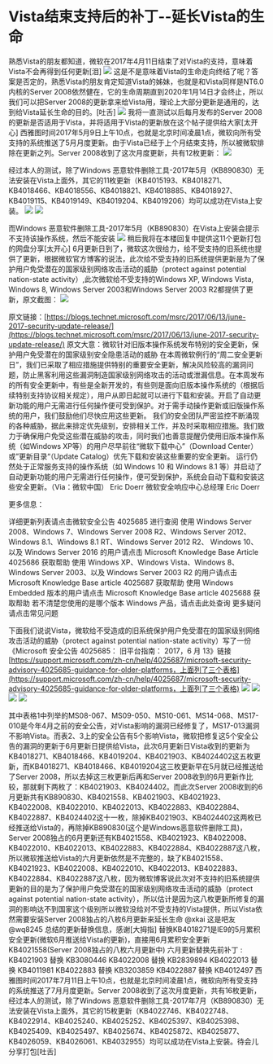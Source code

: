 # Vista结束支持后的补丁--延长Vista的生命

熟悉Vista的朋友都知道，微软在2017年4月11日结束了对Vista的支持，意味着Vista不会再得到任何更新\[泪\] ![](https://wvbarchive.s3-ap-northeast-1.amazonaws.com/5109818522/43cf3cb4c9ea15cef5d83015bc003af33b87b2ea.jpg) 这是不是意味着Vista的生命走向终结了呢？答案是否定的，熟悉Vista的朋友肯定知道Vista的姊妹，也就是和Vista同样是NT6.0内核的Server 2008依然健在，它的生命周期直到2020年1月14日才会终止，所以我们可以把Server 2008的更新拿来给Vista用，理论上大部分更新是通用的，达到给Vista延长生命的目的。\[吐舌\] ![](https://wvbarchive.s3-ap-northeast-1.amazonaws.com/5109818522/2dd6284b20a44623ae29747e9222720e0ef3d7c5.jpg) 我将一直测试以后每月发布的Server 2008的更新是否适用于Vista，并将适用于Vista的更新放在这个帖子提供给大家\[太开心\] 西雅图时间2017年5月9日上午10点，也就是北京时间凌晨1点，微软向所有受支持的系统推送了5月月度更新。由于Vista已经于上个月结束支持，所以被微软排除在更新之列。Server 2008收到了这次月度更新，共有12枚更新： ![](https://wvbarchive.s3-ap-northeast-1.amazonaws.com/5109818522/8861b642ad4bd1132170692e50afa40f4afb0566.jpg)

经过本人的测试，除了Windows 恶意软件删除工具-2017年5月（KB890830）无法安装在Vista上面外，其它的11枚更新（KB4015193、KB4018271、KB4018466、KB4018556、KB4018821、KB4018885、KB4018927、KB4019115、KB4019149、KB4019204、KB4019206）均可以成功在Vista上安装。 ![](https://wvbarchive.s3-ap-northeast-1.amazonaws.com/5109818522/dedb600928381f3096a453b5a3014c086f06f067.jpg) ![](https://wvbarchive.s3-ap-northeast-1.amazonaws.com/5109818522/66633eef3d6d55fb287ba83a67224f4a21a4dd67.jpg)

而Windows 恶意软件删除工具-2017年5月（KB890830）在Vista上安装会提示不支持该操作系统，然后不能安装 ![](https://wvbarchive.s3-ap-northeast-1.amazonaws.com/5109818522/20ad422cd42a28348c05e81751b5c9ea14cebf05.jpg) 稍后我将在本楼回复中提供这11个更新打包的网盘分享\[太开心\] 6月更新日到了，微软这次很给力，给不受支持的旧系统也提供了更新，根据微软官方博客的说法，此次给不受支持的旧系统提供更新是为了保护用户免受潜在的国家级别网络攻击活动的威胁（protect against potential nation-state activity）,此次微软给不受支持的Windows XP, Windows Vista, Windows 8, Windows Server 2003和Windows Server 2003 R2都提供了更新，原文截图： ![](https://wvbarchive.s3-ap-northeast-1.amazonaws.com/5109818522/06d76ef6905298227dbe7383ddca7bcb0846d4d2.jpg)

原文链接：[https://blogs.technet.microsoft.com/msrc/2017/06/13/june-2017-security-update-release/](https://blogs.technet.microsoft.com/msrc/2017/06/13/june-2017-security-update-release/) 原文大意：微软针对旧版本操作系统发布特别的安全更新，保护用户免受潜在的国家级别安全隐患活动的威胁 在本周微软例行的“周二安全更新日”，我们已采取了相应措施提供特别的重要安全更新，解决风险较高的漏洞问题，防止黑客利用这些漏洞制造国家级别网络攻击的活动或泄漏信息。在本周发布的所有安全更新中，有些是全新开发的，有些则是面向旧版本操作系统的（根据后续特别支持协议相关规定），用户从即日起就可以进行下载和安装。开启了自动更新功能的用户无需进行任何操作便可受到保护。对于需手动操作更新或旧版操作系统的用户，我们鼓励他们尽快应用这些更新。 我们的安全团队严密监控不断涌现的各种威胁，据此来排定优先级别，安排相关工作，并及时采取相应措施。我们致力于确保用户免受这些潜在威胁的攻击，同时我们也善意提醒仍使用旧版本操作系统（如Windows XP等）的用户尽早前往“微软下载中心”（Download Center）或”更新目录“（Update Catalog）优先下载和安装这些重要的安全更新。 运行仍然处于正常服务支持的操作系统（如 Windows 10 和 Windows 8.1 等）并启动了自动更新功能的用户无需进行任何操作，便可受到保护，系统会自动下载和安装这些安全更新。（Via：微软中国） Eric Doerr 微软安全响应中心总经理 Eric Doerr

更多信息：

详细更新列表请点击微软安全公告 4025685 进行查阅 使用 Windows Server 2008、Windows 7、Windows Server 2008 R2、Windows Server 2012、Windows 8.1、Windows 8.1 RT、Windows Server 2012 R2、 Windows 10、以及 Windows Server 2016 的用户请点击 Microsoft Knowledge Base Article 4025686 获取帮助 使用 Windows XP、Windows Vista、Windows 8、Windows Server 2003、以及 Windows Server 2003 R2 的用户请点击 Microsoft Knowledge Base article 4025687 获取帮助 使用 Windows Embedded 版本的用户请点击 Microsoft Knowledge Base article 4025688 获取帮助 若不清楚您使用的是哪个版本 Windows 产品，请点击此处查询 更多疑问请点击常见问题

下面我们说说Vista，微软给不受造成的旧系统保护用户免受潜在的国家级别网络攻击活动的威胁（protect against potential nation-state activity）写了一份《Microsoft 安全公告 4025685： 旧平台指南： 2017，6 月 13》链接[https://support.microsoft.com/zh-cn/help/4025687/microsoft-security-advisory-4025685-guidance-for-older-platforms，上面列了三个表格](https://support.microsoft.com/zh-cn/help/4025687/microsoft-security-advisory-4025685-guidance-for-older-platforms，上面列了三个表格) ![](https://wvbarchive.s3-ap-northeast-1.amazonaws.com/5109818522/f47beb5594eef01f5c865285eafe9925be317dd1.jpg) ![](https://wvbarchive.s3-ap-northeast-1.amazonaws.com/5109818522/f9ccfc514fc2d562d2aa9aaded1190ef74c66cc1.jpg) ![](https://wvbarchive.s3-ap-northeast-1.amazonaws.com/5109818522/792fd1fc5266d016a78bd4689d2bd40737fa35d1.jpg) ![](https://wvbarchive.s3-ap-northeast-1.amazonaws.com/5109818522/bcf7f544d688d43f270bdbb2771ed21b0cf43bc1.jpg)

其中表格1中列举的MS08-067、MS09-050、MS10-061、MS14-068、MS17-010是今年4月之前的安全公告，对Vista影响的漏洞已经修复了，MS17-013漏洞不影响Vista。而表2、3上的安全公告有5个影响Vista，微软把修复这5个安全公告的漏洞的更新于6月更新日提供给Vista，此次6月更新日Vista收到的更新为KB4018271、KB4018466、KB4019204、KB4021903、KB4024402这五枚更新，而KB4018271、KB4018466、KB4019204这三枚更新早在5月就已经推送给了Server 2008，所以去掉这三枚更新后再和Server 2008收到的6月更新作比较，那就剩下两枚了：KB4021903、KB4024402。而此次Server 2008收到的6月更新共有KB890830、KB4021558、KB4021903、KB4021923、KB4022008、KB4022010、KB4022013、KB4022883、KB4022884、KB4022887、KB4024402这十一枚，除掉KB4021903、KB4024402这两枚已经推送给Vista的，再除掉KB890830\(这个是Windows恶意软件删除工具\)，Server 2008独占的6月更新还有KB4021558、KB4021923、KB4022008、KB4022010、KB4022013、KB4022883、KB4022884、KB4022887这八枚，所以微软推送给Vista的六月更新依然是不完整的，缺了KB4021558、KB4021923、KB4022008、KB4022010、KB4022013、KB4022883、KB4022884、KB4022887这八枚，因为微软博客说此次对不支持的旧系统提供更新的目的是为了保护用户免受潜在的国家级别网络攻击活动的威胁（protect against potential nation-state activity），所以估计是因为这八枚更新所修复的漏洞的影响达不到国家这个级别所以微软没给对不受支持的Vista提供，所以Vista依然需要安装Server 2008独占的八枚6月更新来延长生命 @xkai 这是吧友@wq8245 总结的更新替换信息，感谢\[大拇指\] 替换KB4018271是IE9的5月累积安全更新\(微软6月推送给Vista的更新\)，直接用6月累积安全更新KB4021558\(Server 2008独占的八枚六月更新中\) 六月更新替换先前补丁 : KB4021903 替换 KB3080446 KB4022008 替换 KB2839894 KB4022013 替换 KB4011981 KB4022883 替换 KB3203859 KB4022887 替换 KB4012497 西雅图时间2017年7月11日上午10点，也就是北京时间凌晨1点，微软向所有受支持的系统推送了7月月度更新。Server 2008收到了这次月度更新，共有16枚更新，经过本人的测试，除了Windows 恶意软件删除工具-2017年7月（KB890830）无法安装在Vista上面外，其它的15枚更新（KB4022746、KB4022748、KB4022914、KB4025240、KB4025252、KB4025397、KB4025398、KB4025409、KB4025497、KB4025674、KB4025872、KB4025877、KB4026059、KB4026061、KB4032955）均可以成功在Vista上安装。待会儿分享打包\[吐舌\]


